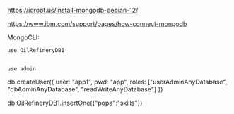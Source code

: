 https://idroot.us/install-mongodb-debian-12/

https://www.ibm.com/support/pages/how-connect-mongodb


MongoCLI:

    use OilRefineryDB1


    use admin

  
  db.createUser({ user: "app1", pwd: "app", roles: ["userAdminAnyDatabase", "dbAdminAnyDatabase", "readWriteAnyDatabase"] })
  
  db.OilRefineryDB1.insertOne({"popa":"skills"})
  
  
